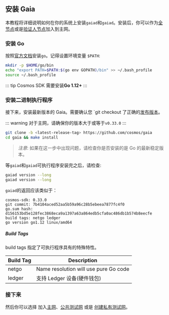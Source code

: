 ## 安装 Gaia

本教程将详细说明如何在你的系统上安装`gaiad`和`gaiad`。安装后，你可以作为[全节点](./join-mainnet.md)或是[验证人节点](./validators/validator-setup.md)加入到主网。

### 安装 Go

按照[官方文档](https://golang.org/doc/install)安装`go`。记得设置环境变量 `$PATH`:

```bash
mkdir -p $HOME/go/bin
echo "export PATH=$PATH:$(go env GOPATH)/bin" >> ~/.bash_profile
source ~/.bash_profile
```

::: tip
Cosmos SDK 需要安装**Go 1.12+**
:::

### 安装二进制执行程序

接下来，安装最新版本的 Gaia。需要确认您 `git checkout 了正确的[发布版本](https://github.com/cosmos/cosmos-sdk/releases)。

::: warning
对于主网，请确保你的版本大于或等于`v0.33.0`
:::

```bash
git clone -b <latest-release-tag> https://github.com/cosmos/gaia
cd gaia && make install
```

> _注意_: 如果在这一步中出现问题，请检查你是否安装的是 Go 的最新稳定版本。

等`gaiad`和`gaiad`可执行程序安装完之后，请检查:

```bash
gaiad version --long
gaiad version --long
```

`gaiad`的返回应该类似于：

```text
cosmos-sdk: 0.33.0
git commit: 7b4104aced52aa5b59a96c28b5ebeea7877fc4f0
go.sum hash: d156153bd5e128fec3868eca9a1397a63a864edb5cfa0ac486db1b574b8eecfe
build tags: netgo ledger
go version go1.12 linux/amd64
```

##### Build Tags

build tags 指定了可执行程序具有的特殊特性。

| Build Tag | Description                           |
| --------- | ------------------------------------- |
| netgo     | Name resolution will use pure Go code |
| ledger    | 支持 Ledger 设备(硬件钱包)            |

### 接下来

然后你可以选择 加入[主网](./join-mainnet.md)、[公共测试网](./join-testnet.md) 或是 [创建私有测试网](./deploy-testnet.md)。
